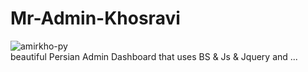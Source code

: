 # Mr-Admin-Khosravi
![amirkho-py](MR-ADMIN.jpg)
<br>
beautiful Persian Admin Dashboard that uses BS & Js & Jquery and ...
